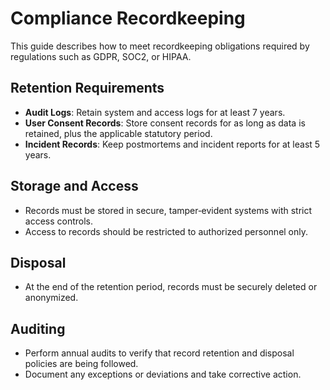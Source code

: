 # Compliance Recordkeeping

This guide describes how to meet recordkeeping obligations required by
regulations such as GDPR, SOC2, or HIPAA.

## Retention Requirements

* **Audit Logs**: Retain system and access logs for at least 7 years.
* **User Consent Records**: Store consent records for as long as data is
  retained, plus the applicable statutory period.
* **Incident Records**: Keep postmortems and incident reports for at least 5
  years.

## Storage and Access

* Records must be stored in secure, tamper‑evident systems with strict access
  controls.
* Access to records should be restricted to authorized personnel only.

## Disposal

* At the end of the retention period, records must be securely deleted or
  anonymized.

## Auditing

* Perform annual audits to verify that record retention and disposal policies
  are being followed.
* Document any exceptions or deviations and take corrective action.